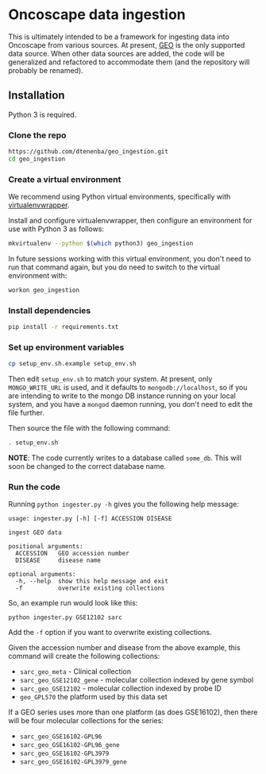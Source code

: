 # Oncoscape data ingestion

This is ultimately intended to be a framework for ingesting data into
Oncoscape from various sources. At present,
[GEO](https://www.ncbi.nlm.nih.gov/geo/query/acc.cgi) is the only
supported data source. When other data sources are added, the code
will be generalized and refactored to accommodate them (and the repository
will probably be renamed).

## Installation

Python 3 is required.

### Clone the repo

```sh
https://github.com/dtenenba/geo_ingestion.git
cd geo_ingestion
```

### Create a virtual environment

We recommend using Python virtual environments, specifically with
[virtualenvwrapper](https://virtualenvwrapper.readthedocs.io/en/latest/).

Install and configure virtualenvwrapper, then configure an environment
for use with Python 3 as follows:

```sh
mkvirtualenv --python $(which python3) geo_ingestion
```

In future sessions working with this virtual environment, you don't
need to run that command again, but you do need to switch to the
virtual environment with:

```sh
workon geo_ingestion
```

### Install dependencies

```sh
pip install -r requirements.txt
```

### Set up environment variables

```sh
cp setup_env.sh.example setup_env.sh
```

Then edit `setup_env.sh` to match your system.
At present, only `MONGO_WRITE_URL` is used,
and it defaults to `mongodb://localhost`, so if you are intending to write to the mongo DB
instance running on your local system, and you
have a `mongod` daemon running, you don't need
to edit the file further.

Then source the file with the following command:

```bash
. setup_env.sh
```

**NOTE**: The code currently writes to a database called `some_db`. This will soon
be changed to the correct database name.

### Run the code

Running `python ingester.py -h` gives you the following help message:

```
usage: ingester.py [-h] [-f] ACCESSION DISEASE

ingest GEO data

positional arguments:
  ACCESSION   GEO accession number
  DISEASE     disease name

optional arguments:
  -h, --help  show this help message and exit
  -f          overwrite existing collections
```

So, an example run would look like this:

```
python ingester.py GSE12102 sarc
```

Add the `-f` option if you want to overwrite
existing collections.

Given the accession number and disease from
the above example, this command will create the following collections:

* `sarc_geo_meta`  - Clinical collection
* `sarc_geo_GSE12102_gene` - molecular collection indexed by gene symbol
* `sarc_geo_GSE12102` - molecular collection indexed by probe ID
* `geo_GPL570` the platform used by this data set

If a GEO series uses more than one platform (as does GSE16102),
then
there will be four molecular collections for the series:

* `sarc_geo_GSE16102-GPL96`
* `sarc_geo_GSE16102-GPL96_gene`
* `sarc_geo_GSE16102-GPL3979`
* `sarc_geo_GSE16102-GPL3979_gene`
